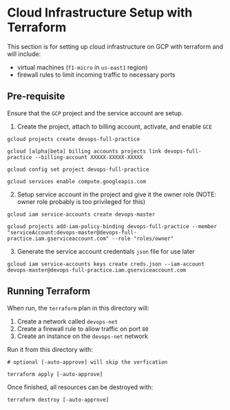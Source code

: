# Cloud Infrastructure Setup with Terraform
This section is for setting up cloud infrastructure on GCP with terraform and will include:
- virtual machines (`f1-micro` in `us-east1` region)
- firewall rules to limit incoming traffic to necessary ports

## Pre-requisite
Ensure that the `GCP` project and the service account are setup.
1. Create the project, attach to billing account, activate, and enable `GCE`
```
gcloud projects create devops-full-practice

gcloud [alpha|beta] billing accounts projects link devops-full-practice --billing-account XXXXX-XXXXX-XXXXX

gcloud config set project devops-full-practice

gcloud services enable compute.googleapis.com
```
2. Setup service account in the project and give it the owner role (NOTE: owner role probably is too privileged for this)
```
gcloud iam service-accounts create devops-master

gcloud projects add-iam-policy-binding devops-full-practice --member "serviceAccount:devops-master@devops-full-practice.iam.gserviceaccount.com" --role "roles/owner"
```
3. Generate the service account credentials `json` file for use later
```
gcloud iam service-accounts keys create creds.json --iam-account devops-master@devops-full-practice.iam.gserviceaccount.com
```

## Running Terraform
When run, the `terraform` plan in this directory will:
1. Create a network called `devops-net`
2. Create a firewall rule to allow traffic on port `80`
3. Create an instance on the `devops-net` network

Run it from this directory with:
```
# optional [-auto-approve] will skip the verfication

terraform apply [-auto-approve]
```

Once finished, all resources can be destroyed with:
```
terraform destroy [-auto-approve]
```